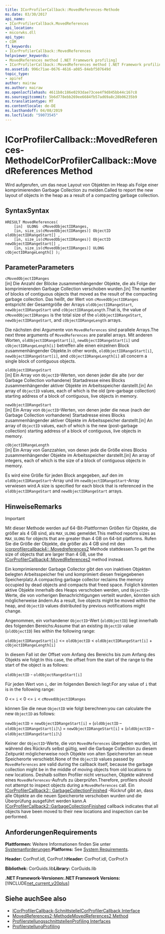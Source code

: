 ```yaml
---
title: ICorProfilerCallback::MovedReferences-Methode
ms.date: 03/30/2017
api_name:
- ICorProfilerCallback.MovedReferences
api_location:
- mscorwks.dll
api_type:
- COM
f1_keywords:
- ICorProfilerCallback::MovedReferences
helpviewer_keywords:
- MovedReferences method [.NET Framework profiling]
- ICorProfilerCallback::MovedReferences method [.NET Framework profiling]
ms.assetid: 996c71ae-0676-4616-a085-84ebf507649d
topic_type:
- apiref
author: mairaw
ms.author: mairaw
ms.openlocfilehash: 4611b8c186e0293dae73cee4f9d845bb44c167c8
ms.sourcegitcommit: 5b6d778ebb269ee6684fb57ad69a8c28b06235b9
ms.translationtype: MT
ms.contentlocale: de-DE
ms.lasthandoff: 04/08/2019
ms.locfileid: "59073545"
---
```

# <a name="icorprofilercallbackmovedreferences-method"></a><span data-ttu-id="8db03-102">ICorProfilerCallback::MovedReferences-Methode</span><span class="sxs-lookup"><span data-stu-id="8db03-102">ICorProfilerCallback::MovedReferences Method</span></span>
<span data-ttu-id="8db03-103">Wird aufgerufen, um das neue Layout von Objekten im Heap als Folge einer komprimierenden Garbage Collection zu melden.</span><span class="sxs-lookup"><span data-stu-id="8db03-103">Called to report the new layout of objects in the heap as a result of a compacting garbage collection.</span></span>  
  
## <a name="syntax"></a><span data-ttu-id="8db03-104">Syntax</span><span class="sxs-lookup"><span data-stu-id="8db03-104">Syntax</span></span>  
  
```  
HRESULT MovedReferences(  
    [in]  ULONG  cMovedObjectIDRanges,  
    [in, size_is(cMovedObjectIDRanges)] ObjectID oldObjectIDRangeStart[] ,  
    [in, size_is(cMovedObjectIDRanges)] ObjectID newObjectIDRangeStart[] ,  
    [in, size_is(cMovedObjectIDRanges)] ULONG    cObjectIDRangeLength[] );  
```  
  
## <a name="parameters"></a><span data-ttu-id="8db03-105">Parameter</span><span class="sxs-lookup"><span data-stu-id="8db03-105">Parameters</span></span>  
 `cMovedObjectIDRanges`  
 <span data-ttu-id="8db03-106">[in] Die Anzahl der Blöcke zusammenhängender Objekte, die als Folge der komprimierenden Garbage Collection verschoben wurden.</span><span class="sxs-lookup"><span data-stu-id="8db03-106">[in] The number of blocks of contiguous objects that moved as the result of the compacting garbage collection.</span></span> <span data-ttu-id="8db03-107">Das heißt, der Wert von `cMovedObjectIDRanges` entspricht der Gesamtgröße der Arrays `oldObjectIDRangeStart`, `newObjectIDRangeStart` und `cObjectIDRangeLength`.</span><span class="sxs-lookup"><span data-stu-id="8db03-107">That is, the value of `cMovedObjectIDRanges` is the total size of the `oldObjectIDRangeStart`, `newObjectIDRangeStart`, and `cObjectIDRangeLength` arrays.</span></span>  
  
 <span data-ttu-id="8db03-108">Die nächsten drei Argumente von `MovedReferences` sind parallele Arrays.</span><span class="sxs-lookup"><span data-stu-id="8db03-108">The next three arguments of `MovedReferences` are parallel arrays.</span></span> <span data-ttu-id="8db03-109">Mit anderen Worten, `oldObjectIDRangeStart[i]`, `newObjectIDRangeStart[i]` und `cObjectIDRangeLength[i]` betreffen alle einen einzelnen Block zusammenhängender Objekte.</span><span class="sxs-lookup"><span data-stu-id="8db03-109">In other words, `oldObjectIDRangeStart[i]`, `newObjectIDRangeStart[i]`, and `cObjectIDRangeLength[i]` all concern a single block of contiguous objects.</span></span>  
  
 `oldObjectIDRangeStart`  
 <span data-ttu-id="8db03-110">[in] Ein Array von `ObjectID`-Werten, von denen jeder die alte (vor der Garbage Collection vorhandene) Startadresse eines Blocks zusammenhängender aktiver Objekte im Arbeitsspeicher darstellt.</span><span class="sxs-lookup"><span data-stu-id="8db03-110">[in] An array of `ObjectID` values, each of which is the old (pre-garbage collection) starting address of a block of contiguous, live objects in memory.</span></span>  
  
 `newObjectIDRangeStart`  
 <span data-ttu-id="8db03-111">[in] Ein Array von `ObjectID`-Werten, von denen jeder die neue (nach der Garbage Collection vorhandene) Startadresse eines Blocks zusammenhängender aktiver Objekte im Arbeitsspeicher darstellt.</span><span class="sxs-lookup"><span data-stu-id="8db03-111">[in] An array of `ObjectID` values, each of which is the new (post-garbage collection) starting address of a block of contiguous, live objects in memory.</span></span>  
  
 `cObjectIDRangeLength`  
 <span data-ttu-id="8db03-112">[in] Ein Array von Ganzzahlen, von denen jede die Größe eines Blocks zusammenhängender Objekte im Arbeitsspeicher darstellt.</span><span class="sxs-lookup"><span data-stu-id="8db03-112">[in] An array of integers, each of which is the size of a block of contiguous objects in memory.</span></span>  
  
 <span data-ttu-id="8db03-113">Es wird eine Größe für jeden Block angegeben, auf den im `oldObjectIDRangeStart`-Array und im `newObjectIDRangeStart`-Array verwiesen wird.</span><span class="sxs-lookup"><span data-stu-id="8db03-113">A size is specified for each block that is referenced in the `oldObjectIDRangeStart` and `newObjectIDRangeStart` arrays.</span></span>  
  
## <a name="remarks"></a><span data-ttu-id="8db03-114">Hinweise</span><span class="sxs-lookup"><span data-stu-id="8db03-114">Remarks</span></span>  
  
> [!IMPORTANT]
>  <span data-ttu-id="8db03-115">Mit dieser Methode werden auf 64-Bit-Plattformen Größen für Objekte, die größer als 4 GB sind, als `MAX_ULONG` gemeldet.</span><span class="sxs-lookup"><span data-stu-id="8db03-115">This method reports sizes as `MAX_ULONG` for objects that are greater than 4 GB on 64-bit platforms.</span></span> <span data-ttu-id="8db03-116">Rufen Sie die Größe der Objekte, die größer als 4 GB sind mit den [icorprofilercallback4:: Movedreferences2](../../../../docs/framework/unmanaged-api/profiling/icorprofilercallback4-movedreferences2-method.md) Methode stattdessen.</span><span class="sxs-lookup"><span data-stu-id="8db03-116">To get the size of objects that are larger than 4 GB, use the [ICorProfilerCallback4::MovedReferences2](../../../../docs/framework/unmanaged-api/profiling/icorprofilercallback4-movedreferences2-method.md) method instead.</span></span>  
  
 <span data-ttu-id="8db03-117">Ein komprimierender Garbage Collector gibt den von inaktiven Objekten belegten Arbeitsspeicher frei und komprimiert diesen freigegebenen Speicherplatz.</span><span class="sxs-lookup"><span data-stu-id="8db03-117">A compacting garbage collector reclaims the memory occupied by dead objects and compacts that freed space.</span></span> <span data-ttu-id="8db03-118">Folglich könnten aktive Objekte innerhalb des Heaps verschoben werden, und `ObjectID`-Werte, die von vorherigen Benachrichtigungen verteilt wurden, könnten sich möglicherweise ändern.</span><span class="sxs-lookup"><span data-stu-id="8db03-118">As a result, live objects might be moved within the heap, and `ObjectID` values distributed by previous notifications might change.</span></span>  
  
 <span data-ttu-id="8db03-119">Angenommen, ein vorhandener `ObjectID`-Wert (`oldObjectID`) liegt innerhalb des folgenden Bereichs:</span><span class="sxs-lookup"><span data-stu-id="8db03-119">Assume that an existing `ObjectID` value (`oldObjectID`) lies within the following range:</span></span>  
  
 `oldObjectIDRangeStart[i]` <= `oldObjectID` < `oldObjectIDRangeStart[i]` + `cObjectIDRangeLength[i]`  
  
 <span data-ttu-id="8db03-120">In diesem Fall ist der Offset vom Anfang des Bereichs bis zum Anfang des Objekts wie folgt:</span><span class="sxs-lookup"><span data-stu-id="8db03-120">In this case, the offset from the start of the range to the start of the object is as follows:</span></span>  
  
 `oldObjectID` - `oldObjectRangeStart[i]`  
  
 <span data-ttu-id="8db03-121">Für jeden Wert von `i`, der im folgenden Bereich liegt:</span><span class="sxs-lookup"><span data-stu-id="8db03-121">For any value of `i` that is in the following range:</span></span>  
  
 <span data-ttu-id="8db03-122">0 <= `i` < </span><span class="sxs-lookup"><span data-stu-id="8db03-122">0 <= `i` < </span></span>`cMovedObjectIDRanges`  
  
 <span data-ttu-id="8db03-123">können Sie die neue `ObjectID` wie folgt berechnen:</span><span class="sxs-lookup"><span data-stu-id="8db03-123">you can calculate the new `ObjectID` as follows:</span></span>  
  
 `newObjectID`<span data-ttu-id="8db03-124"> = `newObjectIDRangeStart[i]` + (`oldObjectID` – `oldObjectIDRangeStart[i]\`)</span><span class="sxs-lookup"><span data-stu-id="8db03-124"> = `newObjectIDRangeStart[i]` + (`oldObjectID` – `oldObjectIDRangeStart[i]\`)</span></span>  
  
 <span data-ttu-id="8db03-125">Keiner der `ObjectID`-Werte, die von `MovedReferences` übergeben wurden, ist während des Rückrufs selbst gültig, weil die Garbage Collection zu diesem Zeitpunkt möglicherweise noch Objekte von alten Speicherorten an neue Speicherorte verschiebt.</span><span class="sxs-lookup"><span data-stu-id="8db03-125">None of the `ObjectID` values passed by `MovedReferences` are valid during the callback itself, because the garbage collection might be in the middle of moving objects from old locations to new locations.</span></span> <span data-ttu-id="8db03-126">Deshalb sollten Profiler nicht versuchen, Objekte während eines `MovedReferences`-Aufrufs zu überprüfen.</span><span class="sxs-lookup"><span data-stu-id="8db03-126">Therefore, profilers should not attempt to inspect objects during a `MovedReferences` call.</span></span> <span data-ttu-id="8db03-127">Ein [ICorProfilerCallback2:: GarbageCollectionFinished](../../../../docs/framework/unmanaged-api/profiling/icorprofilercallback2-garbagecollectionfinished-method.md) -Rückruf gibt an, dass alle Objekte an die neuen Speicherorte verschoben wurden und die Überprüfung ausgeführt werden kann.</span><span class="sxs-lookup"><span data-stu-id="8db03-127">A [ICorProfilerCallback2::GarbageCollectionFinished](../../../../docs/framework/unmanaged-api/profiling/icorprofilercallback2-garbagecollectionfinished-method.md) callback indicates that all objects have been moved to their new locations and inspection can be performed.</span></span>  
  
## <a name="requirements"></a><span data-ttu-id="8db03-128">Anforderungen</span><span class="sxs-lookup"><span data-stu-id="8db03-128">Requirements</span></span>  
 <span data-ttu-id="8db03-129">**Plattformen:** Weitere Informationen finden Sie unter [Systemanforderungen](../../../../docs/framework/get-started/system-requirements.md).</span><span class="sxs-lookup"><span data-stu-id="8db03-129">**Platforms:** See [System Requirements](../../../../docs/framework/get-started/system-requirements.md).</span></span>  
  
 <span data-ttu-id="8db03-130">**Header:** CorProf.idl, CorProf.h</span><span class="sxs-lookup"><span data-stu-id="8db03-130">**Header:** CorProf.idl, CorProf.h</span></span>  
  
 <span data-ttu-id="8db03-131">**Bibliothek:** CorGuids.lib</span><span class="sxs-lookup"><span data-stu-id="8db03-131">**Library:** CorGuids.lib</span></span>  
  
 **<span data-ttu-id="8db03-132">.NET Framework-Versionen:</span><span class="sxs-lookup"><span data-stu-id="8db03-132">.NET Framework Versions:</span></span>** [!INCLUDE[net_current_v20plus](../../../../includes/net-current-v20plus-md.md)]  
  
## <a name="see-also"></a><span data-ttu-id="8db03-133">Siehe auch</span><span class="sxs-lookup"><span data-stu-id="8db03-133">See also</span></span>

- [<span data-ttu-id="8db03-134">ICorProfilerCallback-Schnittstelle</span><span class="sxs-lookup"><span data-stu-id="8db03-134">ICorProfilerCallback Interface</span></span>](../../../../docs/framework/unmanaged-api/profiling/icorprofilercallback-interface.md)
- [<span data-ttu-id="8db03-135">MovedReferences2-Methode</span><span class="sxs-lookup"><span data-stu-id="8db03-135">MovedReferences2 Method</span></span>](../../../../docs/framework/unmanaged-api/profiling/icorprofilercallback4-movedreferences2-method.md)
- [<span data-ttu-id="8db03-136">Profilerstellungsschnittstellen</span><span class="sxs-lookup"><span data-stu-id="8db03-136">Profiling Interfaces</span></span>](../../../../docs/framework/unmanaged-api/profiling/profiling-interfaces.md)
- [<span data-ttu-id="8db03-137">Profilerstellung</span><span class="sxs-lookup"><span data-stu-id="8db03-137">Profiling</span></span>](../../../../docs/framework/unmanaged-api/profiling/index.md)
